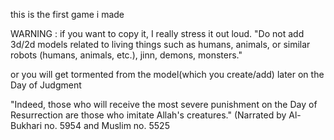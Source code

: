 this is the first game i made

WARNING : if you want to copy it, I really stress it out loud.
"Do not add 3d/2d models related to living things such as humans, animals, or similar robots (humans, animals, etc.), jinn, demons, monsters."

or you will get tormented from the model(which you create/add) later on the Day of Judgment

"Indeed, those who will receive the most severe punishment on the Day of Resurrection are those who imitate Allah's creatures." (Narrated by Al-Bukhari no. 5954 and Muslim no. 5525
